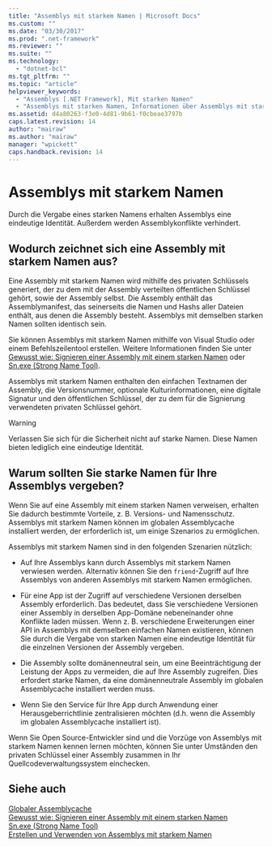 ```yaml
---
title: "Assemblys mit starkem Namen | Microsoft Docs"
ms.custom: ""
ms.date: "03/30/2017"
ms.prod: ".net-framework"
ms.reviewer: ""
ms.suite: ""
ms.technology: 
  - "dotnet-bcl"
ms.tgt_pltfrm: ""
ms.topic: "article"
helpviewer_keywords: 
  - "Assemblys [.NET Framework], Mit starken Namen"
  - "Assemblys mit starken Namen, Informationen über Assemblys mit starkem Namen"
ms.assetid: d4a80263-f3e0-4d81-9b61-f0cbeae3797b
caps.latest.revision: 14
author: "mairaw"
ms.author: "mairaw"
manager: "wpickett"
caps.handback.revision: 14
---
```

# Assemblys mit starkem Namen
Durch die Vergabe eines starken Namens erhalten Assemblys eine eindeutige Identität. Außerdem werden Assemblykonflikte verhindert.  
  
## Wodurch zeichnet sich eine Assembly mit starkem Namen aus?  
 Eine Assembly mit starkem Namen wird mithilfe des privaten Schlüssels generiert, der zu dem mit der Assembly verteilten öffentlichen Schlüssel gehört, sowie der Assembly selbst.  Die Assembly enthält das Assemblymanifest, das seinerseits die Namen und Hashs aller Dateien enthält, aus denen die Assembly besteht.  Assemblys mit demselben starken Namen sollten identisch sein.  
  
 Sie können Assemblys mit starkem Namen mithilfe von Visual Studio oder einem Befehlszeilentool erstellen.  Weitere Informationen finden Sie unter [Gewusst wie: Signieren einer Assembly mit einem starken Namen](../../../docs/framework/app-domains/how-to-sign-an-assembly-with-a-strong-name.md) oder [Sn.exe \(Strong Name Tool\)](../../../docs/framework/tools/sn-exe-strong-name-tool.md).  
  
 Assemblys mit starkem Namen enthalten den einfachen Textnamen der Assembly, die Versionsnummer, optionale Kulturinformationen, eine digitale Signatur und den öffentlichen Schlüssel, der zu dem für die Signierung verwendeten privaten Schlüssel gehört.  
  
> [!WARNING]
>  Verlassen Sie sich für die Sicherheit nicht auf starke Namen.  Diese Namen bieten lediglich eine eindeutige Identität.  
  
## Warum sollten Sie starke Namen für Ihre Assemblys vergeben?  
 Wenn Sie auf eine Assembly mit einem starken Namen verweisen, erhalten Sie dadurch bestimmte Vorteile, z. B. Versions\- und Namensschutz.  Assemblys mit starkem Namen können im globalen Assemblycache installiert werden, der erforderlich ist, um einige Szenarios zu ermöglichen.  
  
 Assemblys mit starkem Namen sind in den folgenden Szenarien nützlich:  
  
-   Auf Ihre Assemblys kann durch Assemblys mit starkem Namen verwiesen werden. Alternativ können Sie den `friend`\-Zugriff auf Ihre Assemblys von anderen Assemblys mit starkem Namen ermöglichen.  
  
-   Für eine App ist der Zugriff auf verschiedene Versionen derselben Assembly erforderlich.  Das bedeutet, dass Sie verschiedene Versionen einer Assembly in derselben App\-Domäne nebeneinander ohne Konflikte laden müssen.  Wenn z. B. verschiedene Erweiterungen einer API in Assemblys mit demselben einfachen Namen existieren, können Sie durch die Vergabe von starken Namen eine eindeutige Identität für die einzelnen Versionen der Assembly vergeben.  
  
-   Die Assembly sollte domänenneutral sein, um eine Beeinträchtigung der Leistung der Apps zu vermeiden, die auf Ihre Assembly zugreifen.  Dies erfordert starke Namen, da eine domänenneutrale Assembly im globalen Assemblycache installiert werden muss.  
  
-   Wenn Sie den Service für Ihre App durch Anwendung einer Herausgeberrichtlinie zentralisieren möchten \(d.h. wenn die Assembly im globalen Assemblycache installiert ist\).  
  
 Wenn Sie Open Source\-Entwickler sind und die Vorzüge von Assemblys mit starkem Namen kennen lernen möchten, können Sie unter Umständen den privaten Schlüssel einer Assembly zusammen in Ihr Quellcodeverwaltungssystem einchecken.  
  
## Siehe auch  
 [Globaler Assemblycache](../../../docs/framework/app-domains/gac.md)   
 [Gewusst wie: Signieren einer Assembly mit einem starken Namen](../../../docs/framework/app-domains/how-to-sign-an-assembly-with-a-strong-name.md)   
 [Sn.exe \(Strong Name Tool\)](../../../docs/framework/tools/sn-exe-strong-name-tool.md)   
 [Erstellen und Verwenden von Assemblys mit starkem Namen](../../../docs/framework/app-domains/create-and-use-strong-named-assemblies.md)